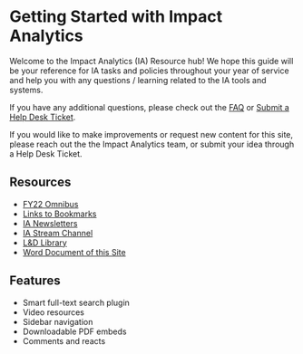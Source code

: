 # Getting Started with Impact Analytics

Welcome to the Impact Analytics (IA) Resource hub! We hope this guide will be your reference for IA tasks and policies throughout your year of service and help you with any questions / learning related to the IA tools and systems.

If you have any additional questions, please check out the [FAQ](faq.md) or [Submit a Help Desk Ticket](https://cityyear.sharepoint.com/teams/lax/SitePages/CYLA%20Help%20Desk.aspx).

If you would like to make improvements or request new content for this site, please reach out the the Impact Analytics team, or submit your idea through a Help Desk Ticket.

## Resources

- [FY22 Omnibus](https://bit.ly/2SAPhBr)
- [Links to Bookmarks](bookmarks.md)
- [IA Newsletters](https://bit.ly/2S2Y3rx)
- [IA Stream Channel](https://bit.ly/3A9gHiJ)
- [L&D Library](https://cityyear.sharepoint.com/teams/lax/LandD/SitePages/Home.aspx)
- [Word Document of this Site](https://bit.ly/3qGDPkn)

## Features
- Smart full-text search plugin
- Video resources
- Sidebar navigation
- Downloadable PDF embeds
- Comments and reacts 